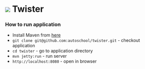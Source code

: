 # ![](https://cloud.githubusercontent.com/assets/7381057/5114304/930b4cbc-7048-11e4-846d-574e26840624.jpg) Twister

### How to run application

  * Install Maven from [here](http://maven.apache.org)
  * `git clone git@github.com:autoschool/twister.git` - checkout application
  * `cd twister` - go to application directory
  * `mvn jetty:run` - run server
  * `http://localhost:8080` - open in browser
